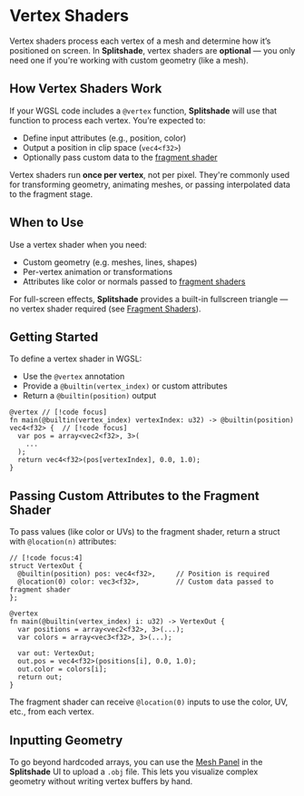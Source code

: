 # Vertex Shaders

Vertex shaders process each vertex of a mesh and determine how it’s positioned on screen. In **Splitshade**, vertex shaders are **optional** — you only need one if you're working with custom geometry (like a mesh).

## How Vertex Shaders Work

If your WGSL code includes a `@vertex` function, **Splitshade** will use that function to process each vertex. You’re expected to:

- Define input attributes (e.g., position, color)
- Output a position in clip space (`vec4<f32>`)
- Optionally pass custom data to the [fragment shader](./fragment.md)

Vertex shaders run **once per vertex**, not per pixel. They're commonly used for transforming geometry, animating meshes, or passing interpolated data to the fragment stage.

## When to Use

Use a vertex shader when you need:

- Custom geometry (e.g. meshes, lines, shapes)
- Per-vertex animation or transformations
- Attributes like color or normals passed to [fragment shaders](./fragment.md)

For full-screen effects, **Splitshade** provides a built-in fullscreen triangle — no vertex shader required (see [Fragment Shaders](./fragment.md)).

## Getting Started

To define a vertex shader in WGSL:

- Use the `@vertex` annotation
- Provide a `@builtin(vertex_index)` or custom attributes
- Return a `@builtin(position)` output

```wgsl
@vertex // [!code focus]
fn main(@builtin(vertex_index) vertexIndex: u32) -> @builtin(position) vec4<f32> {  // [!code focus]
  var pos = array<vec2<f32>, 3>(
    ...
  );
  return vec4<f32>(pos[vertexIndex], 0.0, 1.0);
}
```

## Passing Custom Attributes to the Fragment Shader

To pass values (like color or UVs) to the fragment shader, return a struct with `@location(n)` attributes:

```wgsl
// [!code focus:4]
struct VertexOut {
  @builtin(position) pos: vec4<f32>,     // Position is required
  @location(0) color: vec3<f32>,         // Custom data passed to fragment shader
};

@vertex
fn main(@builtin(vertex_index) i: u32) -> VertexOut {
  var positions = array<vec2<f32>, 3>(...);
  var colors = array<vec3<f32>, 3>(...);

  var out: VertexOut;
  out.pos = vec4<f32>(positions[i], 0.0, 1.0);
  out.color = colors[i];
  return out;
}
```
The fragment shader can receive `@location(0)` inputs to use the color, UV, etc., from each vertex.

## Inputting Geometry

To go beyond hardcoded arrays, you can use the [Mesh Panel](../meshes/what-is.md) in the **Splitshade** UI to upload a `.obj` file. This lets you visualize complex geometry without writing vertex buffers by hand.